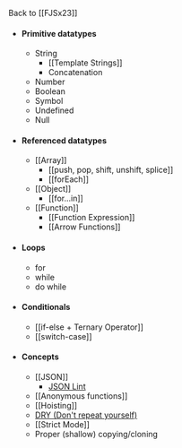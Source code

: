 Back to [[FJSx23]]

- #### Primitive datatypes
	- String
		- [[Template Strings]]
		- Concatenation
	- Number
	- Boolean
	- Symbol
	- Undefined
	- Null
- #### Referenced datatypes
	- [[Array]]
		- [[push, pop, shift, unshift, splice]]
		- [[forEach]]
	- [[Object]]
		- [[for...in]]
	- [[Function]]
		- [[Function Expression]]
		- [[Arrow Functions]]
- #### Loops
	- for
	- while
	- do while
- #### Conditionals
	- [[if-else + Ternary Operator]]
	- [[switch-case]]
- #### Concepts
	- [[JSON]]
		- [JSON Lint](https://jsonlint.com)
	- [[Anonymous functions]]
	- [[Hoisting]]
	- [DRY (Don't repeat yourself)](DRY.md)
	- [[Strict Mode]]
	- Proper (shallow) copying/cloning